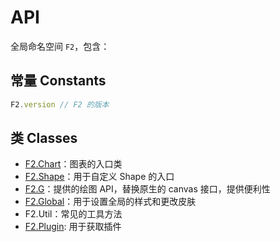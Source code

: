 # API

全局命名空间 `F2`，包含：

## 常量 Constants

```js
F2.version // F2 的版本
```

## 类 Classes

* [F2.Chart](./chart.md)：图表的入口类
* [F2.Shape](../developer/shape.md)：用于自定义 Shape 的入口
* [F2.G](../developer/graphic.md)：提供的绘图 API，替换原生的 canvas 接口，提供便利性
* [F2.Global](./global.md)：用于设置全局的样式和更改皮肤
* F2.Util：常见的工具方法
* [F2.Plugin](../developer/plugin.md): 用于获取插件
